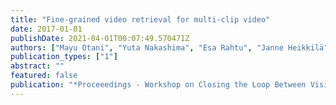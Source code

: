 ```yaml
---
title: "Fine-grained video retrieval for multi-clip video"
date: 2017-01-01
publishDate: 2021-04-01T00:07:49.570471Z
authors: ["Mayu Otani", "Yuta Nakashima", "Esa Rahtu", "Janne Heikkilä"]
publication_types: ["1"]
abstract: ""
featured: false
publication: "*Proceeedings - Workshop on Closing the Loop Between Vision and Language at ICCV*"
---
```


